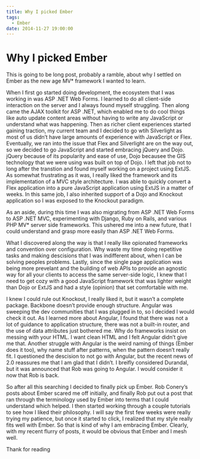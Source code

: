 ```yaml
---
title: Why I picked Ember
tags:
  - Ember
date: 2014-11-27 19:00:00
---
```


# Why I picked Ember

This is going to be long post, probably a ramble, about why I settled on Ember as the new age
MV* framework I wanted to learn.

When I first go started doing development, the ecosystem that I was working in was ASP .NET Web Forms. I
learned to do all client-side interaction on the server and I always found myself struggling. Then
along came the AJAX toolkit for ASP .NET, which enabled me to do cool things like auto update content
areas without having to write any JavaScript or understand what was happening. Then as richer client
experiences started gaining traction, my current team and I decided to go wtih Silverlight as most of
us didn’t have large amounts of experience with JavaScript or Flex. Eventually, we ran into the issue
that Flex and Silverlight are on the way out, so we decided to go JavaScript and started embracing jQuery
and Dojo. jQuery because of its popularity and ease of use, Dojo becausee the GIS technology that we were
using was built on top of Dojo. I left that job not to long after the transtion and found myself working on
a project using ExtJS. As somewhat frustrating as it was, I really liked the framework and its implementation
of a MVC style architecture. I was able to quickly convert a Flex application into a pure JavaScript application
using ExtJS in a matter of weeks. In this same job, I also inherited support of a Dojo and Knockout application so
I was exposed to the Knockout paradigm.

As an aside, during this time I was also migrating from ASP .NET Web Forms to ASP .NET MVC, experimenting with Django, Ruby on Rails,
and various PHP MV* server side frameworks. This ushered me into a new future, that I could understand and grasp more easily
than ASP .NET Web Forms.

What I discovered along the way is that I really like opionated frameworks and convention over configuration. Why waste my time doing
repetitive tasks and making descisions that I was indifferent about, when I can be solving peoples problems. Lastly, since the single page
application was being more prevelant and the building of web APIs to provide an agnostic way for all your clients to access the same
server-side logic, I knew that I need to get cozy with a good JavaScript framework that was lighter weight than Dojo or ExtJS and had a
style (opinion) that set comfortable with me.

I knew I could rule out Knockout, I really liked it, but it wasn’t a complete package. Backbone doesn’t provide enough structure.
Angular was sweeping the dev communities that I was plugged in to, so I decided I would check it out. As I learned more about Angular,
I found that there was not a lot of guidance to application structure, there was not a built-in router, and the use of data attributes
just bothered me. Why do frameworks insist on messing with your HTML. I want clean HTML and I felt Angular didn’t give me that. Another
struggle with Angular is the weird naming of things (Ember does it too), why name stuff after patterns, when the pattern doesn’t really
fit. I questioned the descision to not go with Angular, but the recent news of 2.0 reassures me that I am glad that I didn’t. I breifly considered Durandal, but it was announced that Rob was going to Angular. I would consider it now that Rob is back.

So after all this searching I decided to finally pick up Ember. Rob Conery’s posts about Ember scared me off initially, and finally Rob put out a post that ran through the terminology used by Ember into terms that I could understand which helped. I then started working through a couple tutorials to see how I liked their philosophy. I will say the first few weeks were really trying my patience, but once it started to click, I realized that my style really fits well with Ember.  So that is kind of why I am embracing Ember. Clearly, with my
recent flurry of posts, it would be obvious that Ember and I mesh well.

Thank for reading
